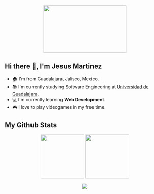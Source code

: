 <div align="center">
<img src="https://media.giphy.com/media/b1ZoZrDfRb7va/giphy.gif" width="260" height="150"></img>  
</div>

## Hi there 👋, I'm Jesus Martinez

- 🏚️ I'm from Guadalajara, Jalisco, Mexico.
- 📚 I'm currently studying Software Engineering at [Universidad de Guadalajara](https://www.udg.mx).
- 💻 I'm currently learning **Web Development**.
- 🎮 I love to play videogames in my free time.

## My Github Stats

<p align="center">
    <img height="137px" src="https://github-readme-stats.vercel.app/api?username=LaloLoco88&&hide_title=true&show_icons=true&title_color=fff&icon_color=33C7FF&text_color=9f9f9f&bg_color=151515" />
    <img height="137px" src="https://github-readme-stats.vercel.app/api/top-langs/?username=LaloLoco88&hide=makefile&hide_title=true&layout=compact&langs_count=6&theme=highcontrast" />
</p>
<p align="center">
    <img src="https://github-readme-streak-stats.herokuapp.com/?user=LaloLoco88&theme=highcontrast&ring=407BFF&fire=407BFF&currStreakLabel=FFFFFF&sideLabels=407BFF&border=FFFFFF" />
</p>
